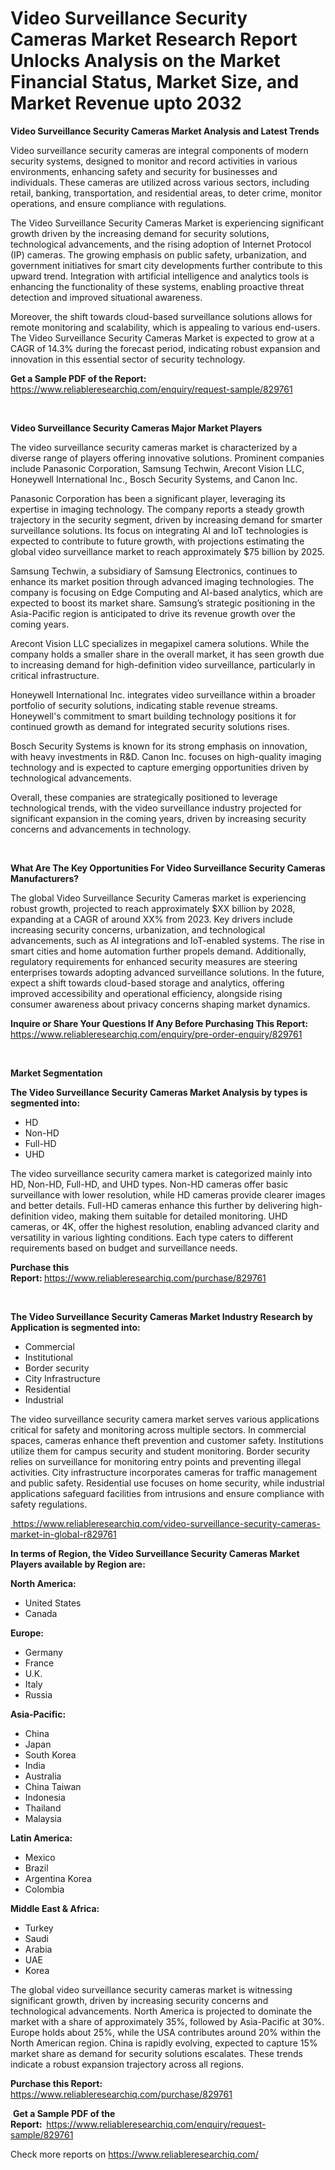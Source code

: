 <p><h1>Video Surveillance Security Cameras Market Research Report Unlocks Analysis on the Market Financial Status, Market Size, and Market Revenue upto 2032</h1></p><p><strong>Video Surveillance Security Cameras Market Analysis and Latest Trends</strong></p>
<p><p>Video surveillance security cameras are integral components of modern security systems, designed to monitor and record activities in various environments, enhancing safety and security for businesses and individuals. These cameras are utilized across various sectors, including retail, banking, transportation, and residential areas, to deter crime, monitor operations, and ensure compliance with regulations.</p><p>The Video Surveillance Security Cameras Market is experiencing significant growth driven by the increasing demand for security solutions, technological advancements, and the rising adoption of Internet Protocol (IP) cameras. The growing emphasis on public safety, urbanization, and government initiatives for smart city developments further contribute to this upward trend. Integration with artificial intelligence and analytics tools is enhancing the functionality of these systems, enabling proactive threat detection and improved situational awareness.</p><p>Moreover, the shift towards cloud-based surveillance solutions allows for remote monitoring and scalability, which is appealing to various end-users. The Video Surveillance Security Cameras Market is expected to grow at a CAGR of 14.3% during the forecast period, indicating robust expansion and innovation in this essential sector of security technology.</p></p>
<p><strong>Get a Sample PDF of the Report:&nbsp;</strong> <a href="https://www.reliableresearchiq.com/enquiry/request-sample/829761?utm_campaign=2396&utm_medium=2&utm_source=Github&utm_content=ia&utm_term=18022025&utm_id=video-surveillance-security-cameras">https://www.reliableresearchiq.com/enquiry/request-sample/829761</a></p>
<p>&nbsp;</p>
<p><strong>Video Surveillance Security Cameras Major Market Players</strong></p>
<p><p>The video surveillance security cameras market is characterized by a diverse range of players offering innovative solutions. Prominent companies include Panasonic Corporation, Samsung Techwin, Arecont Vision LLC, Honeywell International Inc., Bosch Security Systems, and Canon Inc. </p><p>Panasonic Corporation has been a significant player, leveraging its expertise in imaging technology. The company reports a steady growth trajectory in the security segment, driven by increasing demand for smarter surveillance solutions. Its focus on integrating AI and IoT technologies is expected to contribute to future growth, with projections estimating the global video surveillance market to reach approximately $75 billion by 2025.</p><p>Samsung Techwin, a subsidiary of Samsung Electronics, continues to enhance its market position through advanced imaging technologies. The company is focusing on Edge Computing and AI-based analytics, which are expected to boost its market share. Samsung’s strategic positioning in the Asia-Pacific region is anticipated to drive its revenue growth over the coming years.</p><p>Arecont Vision LLC specializes in megapixel camera solutions. While the company holds a smaller share in the overall market, it has seen growth due to increasing demand for high-definition video surveillance, particularly in critical infrastructure.</p><p>Honeywell International Inc. integrates video surveillance within a broader portfolio of security solutions, indicating stable revenue streams. Honeywell's commitment to smart building technology positions it for continued growth as demand for integrated security solutions rises. </p><p>Bosch Security Systems is known for its strong emphasis on innovation, with heavy investments in R&D. Canon Inc. focuses on high-quality imaging technology and is expected to capture emerging opportunities driven by technological advancements. </p><p>Overall, these companies are strategically positioned to leverage technological trends, with the video surveillance industry projected for significant expansion in the coming years, driven by increasing security concerns and advancements in technology.</p></p>
<p>&nbsp;</p>
<p><strong>What Are The Key Opportunities For Video Surveillance Security Cameras Manufacturers?</strong></p>
<p><p>The global Video Surveillance Security Cameras market is experiencing robust growth, projected to reach approximately $XX billion by 2028, expanding at a CAGR of around XX% from 2023. Key drivers include increasing security concerns, urbanization, and technological advancements, such as AI integrations and IoT-enabled systems. The rise in smart cities and home automation further propels demand. Additionally, regulatory requirements for enhanced security measures are steering enterprises towards adopting advanced surveillance solutions. In the future, expect a shift towards cloud-based storage and analytics, offering improved accessibility and operational efficiency, alongside rising consumer awareness about privacy concerns shaping market dynamics.</p></p>
<p><strong>Inquire or Share Your Questions If Any Before Purchasing This Report:</strong> <a href="https://www.reliableresearchiq.com/enquiry/pre-order-enquiry/829761?utm_campaign=2396&utm_medium=2&utm_source=Github&utm_content=ia&utm_term=18022025&utm_id=video-surveillance-security-cameras">https://www.reliableresearchiq.com/enquiry/pre-order-enquiry/829761</a></p>
<p>&nbsp;</p>
<p><strong>Market Segmentation</strong></p>
<p><strong>The Video Surveillance Security Cameras Market Analysis by types is segmented into:</strong></p>
<p><ul><li>HD</li><li>Non-HD</li><li>Full-HD</li><li>UHD</li></ul></p>
<p><p>The video surveillance security camera market is categorized mainly into HD, Non-HD, Full-HD, and UHD types. Non-HD cameras offer basic surveillance with lower resolution, while HD cameras provide clearer images and better details. Full-HD cameras enhance this further by delivering high-definition video, making them suitable for detailed monitoring. UHD cameras, or 4K, offer the highest resolution, enabling advanced clarity and versatility in various lighting conditions. Each type caters to different requirements based on budget and surveillance needs.</p></p>
<p><strong>Purchase this Report:&nbsp;</strong><a href="https://www.reliableresearchiq.com/purchase/829761?utm_campaign=2396&utm_medium=2&utm_source=Github&utm_content=ia&utm_term=18022025&utm_id=video-surveillance-security-cameras">https://www.reliableresearchiq.com/purchase/829761</a></p>
<p>&nbsp;</p>
<p><strong>The Video Surveillance Security Cameras Market Industry Research by Application is segmented into:</strong></p>
<p><ul><li>Commercial</li><li>Institutional</li><li>Border security</li><li>City Infrastructure</li><li>Residential</li><li>Industrial</li></ul></p>
<p><p>The video surveillance security camera market serves various applications critical for safety and monitoring across multiple sectors. In commercial spaces, cameras enhance theft prevention and customer safety. Institutions utilize them for campus security and student monitoring. Border security relies on surveillance for monitoring entry points and preventing illegal activities. City infrastructure incorporates cameras for traffic management and public safety. Residential use focuses on home security, while industrial applications safeguard facilities from intrusions and ensure compliance with safety regulations.</p></p>
<p><a href="https://www.reliableresearchiq.com/video-surveillance-security-cameras-market-in-global-r829761?utm_campaign=2396&utm_medium=2&utm_source=Github&utm_content=ia&utm_term=18022025&utm_id=video-surveillance-security-cameras">&nbsp;https://www.reliableresearchiq.com/video-surveillance-security-cameras-market-in-global-r829761</a></p>
<p><strong>In terms of Region, the Video Surveillance Security Cameras Market Players available by Region are:</strong></p>
<p>
    <p> <strong> North America: </strong>
        <ul>
            <li>United States</li>
            <li>Canada</li>
        </ul>
        </p> 
    <p> <strong> Europe: </strong>
        <ul>
            <li>Germany</li>
            <li>France</li>
            <li>U.K.</li>
            <li>Italy</li>
            <li>Russia</li>
        </ul>
        </p> 
    <p> <strong> Asia-Pacific: </strong>
        <ul>
            <li>China</li>
            <li>Japan</li>
            <li>South Korea</li>
            <li>India</li>
            <li>Australia</li>
            <li>China Taiwan</li>
            <li>Indonesia</li>
            <li>Thailand</li>
            <li>Malaysia</li>
        </ul>
        </p> 
    <p> <strong> Latin America: </strong>
        <ul>
            <li>Mexico</li>
            <li>Brazil</li>
            <li>Argentina Korea</li>
            <li>Colombia</li>
        </ul>
        </p> 
    <p> <strong> Middle East & Africa: </strong>
        <ul>
            <li>Turkey</li>
            <li>Saudi</li>
            <li>Arabia</li>
            <li>UAE</li>
            <li>Korea</li>
        </ul>
    </p>
    </p>
<p><p>The global video surveillance security cameras market is witnessing significant growth, driven by increasing security concerns and technological advancements. North America is projected to dominate the market with a share of approximately 35%, followed by Asia-Pacific at 30%. Europe holds about 25%, while the USA contributes around 20% within the North American region. China is rapidly evolving, expected to capture 15% market share as demand for security solutions escalates. These trends indicate a robust expansion trajectory across all regions.</p></p>
<p><strong>Purchase this Report: </strong><a href="https://www.reliableresearchiq.com/purchase/829761?utm_campaign=2396&utm_medium=2&utm_source=Github&utm_content=ia&utm_term=18022025&utm_id=video-surveillance-security-cameras">https://www.reliableresearchiq.com/purchase/829761</a></p>
<p>&nbsp;<strong>Get a Sample PDF of the Report:&nbsp;&nbsp;</strong><a href="https://www.reliableresearchiq.com/enquiry/request-sample/829761?utm_campaign=2396&utm_medium=2&utm_source=Github&utm_content=ia&utm_term=18022025&utm_id=video-surveillance-security-cameras">https://www.reliableresearchiq.com/enquiry/request-sample/829761</a></p>
<p><strong></strong></p>
<p>Check more reports on <a href="https://www.reliableresearchiq.com/?utm_campaign=2396&utm_medium=2&utm_source=Github&utm_content=ia&utm_term=18022025&utm_id=video-surveillance-security-cameras">https://www.reliableresearchiq.com/</a></p>